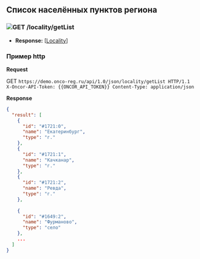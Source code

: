 ## Список населённых пунктов региона

### ![GET](../../../../img/get.png) /locality/getList
* **Response:** [[Locality](../../../../types/types.md#com.siams.med.api.Locality)]



### Пример http

**Request**

GET `https://demo.onco-reg.ru/api/1.0/json/locality/getList HTTP/1.1
X-Oncor-API-Token: {{ONCOR_API_TOKEN}}
Content-Type: application/json`

**Response**
```json
{
  "result": [
    {
      "id": "#1721:0",
      "name": "Екатеринбург",
      "type": "г."
    },
    {
      "id": "#1721:1",
      "name": "Качканар",
      "type": "г."
    },
    {
      "id": "#1721:2",
      "name": "Ревда",
      "type": "г."
    },
    
    {
      "id": "#1649:2",
      "name": "Фурманово",
      "type": "село"
    },
    ...
  ]
}
```
